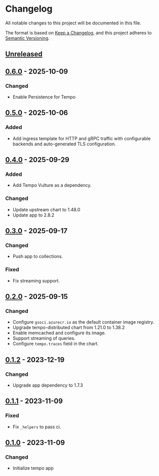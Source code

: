 # Changelog

All notable changes to this project will be documented in this file.

The format is based on [Keep a Changelog](https://keepachangelog.com/en/1.0.0/),
and this project adheres to [Semantic Versioning](https://semver.org/spec/v2.0.0.html).

## [Unreleased]

## [0.6.0] - 2025-10-09

### Changed

- Enable Persistence for Tempo

## [0.5.0] - 2025-10-06

### Added

- Add ingress template for HTTP and gRPC traffic with configurable backends and auto-generated TLS configuration.

## [0.4.0] - 2025-09-29

### Added

- Add Tempo Vulture as a dependency.

### Changed

- Update upstream chart to 1.48.0
- Update app to 2.8.2

## [0.3.0] - 2025-09-17

### Changed

- Push app to collections.

### Fixed

- Fix streaming support.

## [0.2.0] - 2025-09-15

### Changed

- Configure `gsoci.azurecr.io` as the default container image registry.
- Upgrade tempo-distributed chart from 1.21.0 to 1.38.2
- Enable memcached and configure its image.
- Support streaming of queries.
- Configure `tempo.traces` field in the chart.

## [0.1.2] - 2023-12-19

### Changed

- Upgrade app dependency to 1.7.3

## [0.1.1] - 2023-11-09

### Fixed

- Fix `_helpers` to pass ci.

## [0.1.0] - 2023-11-09

### Changed

- Initialize tempo app

[Unreleased]: https://github.com/giantswarm/tempo-app/compare/v0.6.0...HEAD
[0.6.0]: https://github.com/giantswarm/tempo-app/compare/v0.5.0...v0.6.0
[0.5.0]: https://github.com/giantswarm/tempo-app/compare/v0.4.0...v0.5.0
[0.4.0]: https://github.com/giantswarm/tempo-app/compare/v0.3.0...v0.4.0
[0.3.0]: https://github.com/giantswarm/tempo-app/compare/v0.2.0...v0.3.0
[0.2.0]: https://github.com/giantswarm/tempo-app/compare/v0.1.2...v0.2.0
[0.1.2]: https://github.com/giantswarm/tempo-app/compare/v0.1.1...v0.1.2
[0.1.1]: https://github.com/giantswarm/tempo-app/compare/v0.1.0...v0.1.1
[0.1.0]: https://github.com/giantswarm/tempo-app/releases/tag/v0.1.0
